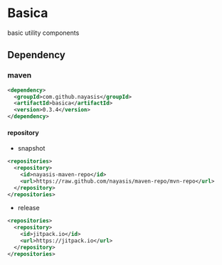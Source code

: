 # Basica
basic utility components


## Dependency

### maven

```xml
<dependency>
  <groupId>com.github.nayasis</groupId>
  <artifactId>basica</artifactId>
  <version>0.3.4</version>
</dependency>
```

#### repository

- snapshot
```xml
<repositories>
  <repository>
    <id>nayasis-maven-repo</id>
    <url>https://raw.github.com/nayasis/maven-repo/mvn-repo</url>
  </repository>
</repositories>
```

- release
```xml
<repositories>
  <repository>
    <id>jitpack.io</id>
    <url>https://jitpack.io</url>
  </repository>
</repositories>
```
